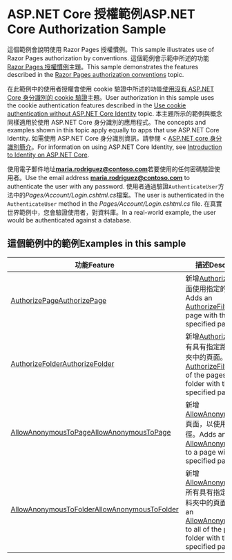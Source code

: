 # <a name="aspnet-core-authorization-sample"></a><span data-ttu-id="5cce6-101">ASP.NET Core 授權範例</span><span class="sxs-lookup"><span data-stu-id="5cce6-101">ASP.NET Core Authorization Sample</span></span>

<span data-ttu-id="5cce6-102">這個範例會說明使用 Razor Pages 授權慣例。</span><span class="sxs-lookup"><span data-stu-id="5cce6-102">This sample illustrates use of Razor Pages authorization by conventions.</span></span> <span data-ttu-id="5cce6-103">這個範例會示範中所述的功能[Razor Pages 授權慣例](https://docs.microsoft.com/aspnet/core/security/authorization/razor-pages-authorization)主題。</span><span class="sxs-lookup"><span data-stu-id="5cce6-103">This sample demonstrates the features described in the [Razor Pages authorization conventions](https://docs.microsoft.com/aspnet/core/security/authorization/razor-pages-authorization) topic.</span></span>

<span data-ttu-id="5cce6-104">在此範例中的使用者授權會使用 cookie 驗證中所述的功能[使用沒有 ASP.NET Core 身分識別的 cookie 驗證](https://docs.microsoft.com/aspnet/core/security/authentication/cookie)主題。</span><span class="sxs-lookup"><span data-stu-id="5cce6-104">User authorization in this sample uses the cookie authentication features described in the [Use cookie authentication without ASP.NET Core Identity](https://docs.microsoft.com/aspnet/core/security/authentication/cookie) topic.</span></span> <span data-ttu-id="5cce6-105">本主題所示的範例與概念同樣適用於使用 ASP.NET Core 身分識別的應用程式。</span><span class="sxs-lookup"><span data-stu-id="5cce6-105">The concepts and examples shown in this topic apply equally to apps that use ASP.NET Core Identity.</span></span> <span data-ttu-id="5cce6-106">如需使用 ASP.NET Core 身分識別資訊，請參閱 < [ASP.NET core 身分識別簡介](https://docs.microsoft.com/aspnet/core/security/authentication/identity)。</span><span class="sxs-lookup"><span data-stu-id="5cce6-106">For information on using ASP.NET Core Identity, see [Introduction to Identity on ASP.NET Core](https://docs.microsoft.com/aspnet/core/security/authentication/identity).</span></span>

<span data-ttu-id="5cce6-107">使用電子郵件地址**maria.rodriguez@contoso.com**若要使用的任何密碼驗證使用者。</span><span class="sxs-lookup"><span data-stu-id="5cce6-107">Use the email address **maria.rodriguez@contoso.com** to authenticate the user with any password.</span></span> <span data-ttu-id="5cce6-108">使用者通過驗證`AuthenticateUser`方法中的*Pages/Account/Login.cshtml.cs*檔案。</span><span class="sxs-lookup"><span data-stu-id="5cce6-108">The user is authenticated in the `AuthenticateUser` method in the *Pages/Account/Login.cshtml.cs* file.</span></span> <span data-ttu-id="5cce6-109">在真實世界範例中，您會驗證使用者，對資料庫。</span><span class="sxs-lookup"><span data-stu-id="5cce6-109">In a real-world example, the user would be authenticated against a database.</span></span>

## <a name="examples-in-this-sample"></a><span data-ttu-id="5cce6-110">這個範例中的範例</span><span class="sxs-lookup"><span data-stu-id="5cce6-110">Examples in this sample</span></span>

| <span data-ttu-id="5cce6-111">功能</span><span class="sxs-lookup"><span data-stu-id="5cce6-111">Feature</span></span> | <span data-ttu-id="5cce6-112">描述</span><span class="sxs-lookup"><span data-stu-id="5cce6-112">Description</span></span> |
| --- | --- |
| [<span data-ttu-id="5cce6-113">AuthorizePage</span><span class="sxs-lookup"><span data-stu-id="5cce6-113">AuthorizePage</span></span>](https://docs.microsoft.com/dotnet/api/microsoft.extensions.dependencyinjection.pageconventioncollectionextensions.authorizepage) | <span data-ttu-id="5cce6-114">新增[AuthorizeFilter](https://docs.microsoft.com/dotnet/api/microsoft.aspnetcore.mvc.authorization.authorizefilter)頁面使用指定的路徑。</span><span class="sxs-lookup"><span data-stu-id="5cce6-114">Adds an [AuthorizeFilter](https://docs.microsoft.com/dotnet/api/microsoft.aspnetcore.mvc.authorization.authorizefilter) to the page with the specified path.</span></span> |
| [<span data-ttu-id="5cce6-115">AuthorizeFolder</span><span class="sxs-lookup"><span data-stu-id="5cce6-115">AuthorizeFolder</span></span>](https://docs.microsoft.com/dotnet/api/microsoft.extensions.dependencyinjection.pageconventioncollectionextensions.authorizefolder) | <span data-ttu-id="5cce6-116">新增[AuthorizeFilter](https://docs.microsoft.com/dotnet/api/microsoft.aspnetcore.mvc.authorization.authorizefilter)所有具有指定路徑的資料夾中的頁面。</span><span class="sxs-lookup"><span data-stu-id="5cce6-116">Adds an [AuthorizeFilter](https://docs.microsoft.com/dotnet/api/microsoft.aspnetcore.mvc.authorization.authorizefilter) to all of the pages in a folder with the specified path.</span></span> |
| [<span data-ttu-id="5cce6-117">AllowAnonymousToPage</span><span class="sxs-lookup"><span data-stu-id="5cce6-117">AllowAnonymousToPage</span></span>](https://docs.microsoft.com/dotnet/api/microsoft.extensions.dependencyinjection.pageconventioncollectionextensions.allowanonymoustopage) | <span data-ttu-id="5cce6-118">新增[AllowAnonymousFilter](https://docs.microsoft.com/dotnet/api/microsoft.aspnetcore.mvc.authorization.allowanonymousfilter)頁面，以使用指定的路徑。</span><span class="sxs-lookup"><span data-stu-id="5cce6-118">Adds an [AllowAnonymousFilter](https://docs.microsoft.com/dotnet/api/microsoft.aspnetcore.mvc.authorization.allowanonymousfilter) to a page with the specified path.</span></span> |
| [<span data-ttu-id="5cce6-119">AllowAnonymousToFolder</span><span class="sxs-lookup"><span data-stu-id="5cce6-119">AllowAnonymousToFolder</span></span>](https://docs.microsoft.com/dotnet/api/microsoft.extensions.dependencyinjection.pageconventioncollectionextensions.allowanonymoustofolder) | <span data-ttu-id="5cce6-120">新增[AllowAnonymousFilter](https://docs.microsoft.com/dotnet/api/microsoft.aspnetcore.mvc.authorization.allowanonymousfilter)所有具有指定路徑的資料夾中的頁面。</span><span class="sxs-lookup"><span data-stu-id="5cce6-120">Adds an [AllowAnonymousFilter](https://docs.microsoft.com/dotnet/api/microsoft.aspnetcore.mvc.authorization.allowanonymousfilter) to all of the pages in a folder with the specified path.</span></span> |
